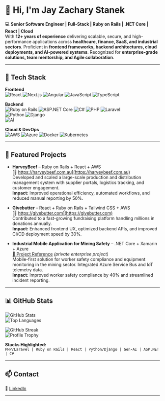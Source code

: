 # 👋 Hi, I'm Jay Zachary Stanek  

💻 **Senior Software Engineer | Full-Stack | Ruby on Rails | .NET Core | React | Cloud**  
With **12+ years of experience** delivering scalable, secure, and high-performance applications across **healthcare, finance, SaaS, and industrial sectors**. Proficient in **frontend frameworks, backend architectures, cloud deployments, and AI-powered systems**. Recognized for **enterprise-grade solutions, team mentorship, and Agile collaboration**.  

---

## 🚀 Tech Stack  

**Frontend**  
![React](https://img.shields.io/badge/-React-61DAFB?logo=react&logoColor=black) 
![Next.js](https://img.shields.io/badge/-Next.js-000000?logo=nextdotjs) 
![Angular](https://img.shields.io/badge/-Angular-DD0031?logo=angular&logoColor=white) 
![JavaScript](https://img.shields.io/badge/-JavaScript-F7DF1E?logo=javascript&logoColor=black) 
![TypeScript](https://img.shields.io/badge/-TypeScript-3178C6?logo=typescript&logoColor=white)  

**Backend**  
![Ruby on Rails](https://img.shields.io/badge/-Ruby%20on%20Rails-D30001?logo=rubyonrails&logoColor=white) 
![ASP.NET Core](https://img.shields.io/badge/-ASP.NET%20Core-512BD4?logo=dotnet&logoColor=white) 
![C#](https://img.shields.io/badge/-C%23-239120?logo=c-sharp&logoColor=white) 
![PHP](https://img.shields.io/badge/-PHP-777BB4?logo=php&logoColor=white) 
![Laravel](https://img.shields.io/badge/-Laravel-FF2D20?logo=laravel&logoColor=white)  
![Python](https://img.shields.io/badge/-Python-3776AB?logo=python&logoColor=white) 
![Django](https://img.shields.io/badge/-Django-092E20?logo=django&logoColor=white)  
![AI](https://img.shields.io/badge/-Generative%20AI-412991?logo=openai&logoColor=white)  

**Cloud & DevOps**  
![AWS](https://img.shields.io/badge/-AWS-FF9900?logo=amazonaws&logoColor=white) 
![Azure](https://img.shields.io/badge/-Azure-0078D4?logo=microsoftazure&logoColor=white) 
![Docker](https://img.shields.io/badge/-Docker-2496ED?logo=docker&logoColor=white) 
![Kubernetes](https://img.shields.io/badge/-Kubernetes-326CE5?logo=kubernetes&logoColor=white)  

---

## 📂 Featured Projects  

- **HarveyBeef** – Ruby on Rails + React + AWS  
  [🔗 https://harveybeef.com.au](https://harveybeef.com.au)  
  Developed and scaled a large-scale production and distribution management system with supplier portals, logistics tracking, and customer engagement.  
  **Impact:** Improved operational efficiency, automated workflows, and reduced manual reporting by 50%.  

- **Givebutter** – React + Ruby on Rails + Tailwind CSS + AWS  
  [🔗 https://givebutter.com](https://givebutter.com)  
  Contributed to a fast-growing fundraising platform handling millions in donations annually.  
  **Impact:** Enhanced frontend UX, optimized backend APIs, and improved CI/CD deployment speed by 30%.  

- **Industrial Mobile Application for Mining Safety** – .NET Core + Xamarin + Azure  
  [🔗 Project Reference](https://example.com/mining-safety-app) *(private enterprise project)*  
  Mobile-first solution for worker safety compliance and equipment monitoring in the mining sector. Integrated Azure Service Bus and IoT telemetry data.  
  **Impact:** Improved worker safety compliance by 40% and streamlined incident reporting.  

---

## 📊 GitHub Stats  

![GitHub Stats](https://github-readme-stats.vercel.app/api?username=seniordev1116&show_icons=true&theme=tokyonight&count_private=true)  
![Top Languages](https://github-readme-stats.vercel.app/api/top-langs/?username=seniordev1116&layout=compact&theme=tokyonight)  

![GitHub Streak](https://streak-stats.demolab.com?user=seniordev1116&theme=tokyonight&hide_border=false)  
![Profile Trophy](https://github-profile-trophy.vercel.app/?username=seniordev1116&theme=tokyonight&no-frame=true&row=1)  

**Stacks Highlighted:**  
`PHP/Laravel | Ruby on Rails | React | Python/Django | Gen-AI | ASP.NET | C#`  

---

## 📫 Contact  

🔗 [LinkedIn](https://www.linkedin.com/in/jay-stanek-7b2879354/)  

---
